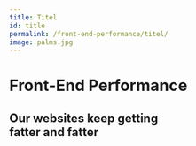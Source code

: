```yaml
---
title: Titel
id: title
permalink: /front-end-performance/titel/
image: palms.jpg
---
```


# Front-End Performance

## Our websites keep getting <br />fatter and fatter